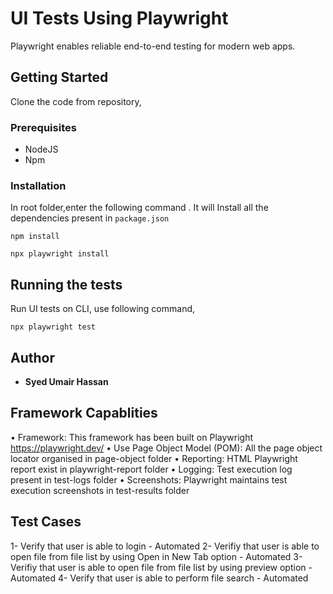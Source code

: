 # UI Tests Using Playwright

Playwright enables reliable end-to-end testing for modern web apps.

## Getting Started

Clone the code from repository,
### Prerequisites

- NodeJS
- Npm

### Installation

In root folder,enter the following command . It will Install all the dependencies present in `package.json`

```
npm install
```

```
npx playwright install
```

## Running the tests

Run UI tests on CLI, use following command,

```
npx playwright test
```

## Author

- **Syed Umair Hassan**

## Framework Capablities

• Framework: This framework has been built on Playwright https://playwright.dev/
• Use Page Object Model (POM): All the page object locator organised in page-object folder
• Reporting: HTML Playwright report exist in playwright-report folder
• Logging: Test execution log present in test-logs folder
• Screenshots: Playwright maintains test execution screenshots in test-results folder

## Test Cases 
1- Verify that user is able to login - Automated
2- Verifiy that user is able to open file from file list by using Open in New Tab option - Automated
3- Verifiy that user is able to open file from file list by using preview option - Automated
4- Verify that user is able to perform file search - Automated
